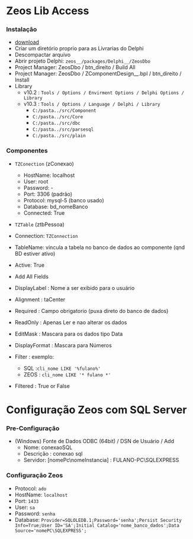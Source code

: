 # Zeos Lib Access 
### Instalação
- [download](https://sourceforge.net/projects/zeoslib/)
- Criar um diretório proprio para as Livrarias do Delphi
- Descompactar arquivo
- Abrir projeto Delphi: `zeos__/packages/Delphi__/ZeosDbo`
- Project Manager: ZeosDbo / btn_direito / Build All 
- Project Manager: ZeosDbo / ZComponentDesign__.bpl / btn_direito / Install
- Library
  - v10.2 : `Tools / Options / Envirment Options / Delphi Options / Library` 
  - v10.3 : `Tools / Options / Language / Delphi / Library` 
    - `C:/pasta../src/Component`
    - `C:/pasta../src/Core`
    - `C:/pasta../src/dbc`
    - `C:/pasta../src/parsesql`
    - `C:/pasta../src/plain` 

### Componentes

- `TZConection` (zConexao)
  - HostName: localhost
  - User: root
  - Password: -
  - Port: 3306 (padrão)
  - Protocol: mysql-5 (banco usado)
  - Database: bd_nomeBanco
  - Connected: True
 
 - `TZTable` (ztbPessoa)
  - Connection: `TZConnection`
  - TableName:  vincula a tabela no banco de dados ao componente (qnd BD estiver ativo)
  - Active: True
  - Add All Fields 
  - DisplayLabel : Nome a ser exibido para o usuário
  - Alignment : taCenter
  - Required : Campo obrigatorio (puxa direto do banco de dados)
  - ReadOnly : Apenas Ler e nao alterar os dados
  - EditMask : Mascara para os dados tipo Data
  - DisplayFormat : Mascara para Números
  - Filter : exemplo: 
    - SQL :`cli_nome LIKE '%fulano%'`
    - ZEOS : `cli_nome LIKE '* fulano *'`
  - Filtered : True or False
 
# Configuração Zeos com SQL Server
### Pre-Configuração
- (Windows) Fonte de Dados ODBC (64bit) / DSN de Usuário / Add 
   - Nome: conexaoSQL
   - Descrição : conexao sql
   - Servidor: [nomePc\nomeInstancia] : FULANO-PC\SQLEXPRESS
### Configuração Zeos
- Protocol: `ado`
- HostName: `localhost`
- Port: `1433`
- User: `sa`
- Password: `senha`
- Database: `Provider=SQLOLEDB.1;Password='senha';Persist Security Info=True;User ID='SA';Initial Catalog='nome_banco_dados';Data Source='nomePC\SQLEXPRESS'; ` 
